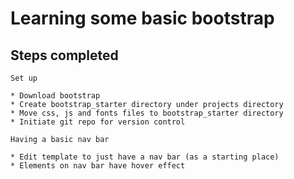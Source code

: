 Learning some basic bootstrap
===

Steps completed 
---

```
Set up

* Download bootstrap
* Create bootstrap_starter directory under projects directory
* Move css, js and fonts files to bootstrap_starter directory
* Initiate git repo for version control

Having a basic nav bar

* Edit template to just have a nav bar (as a starting place)
* Elements on nav bar have hover effect

```

